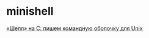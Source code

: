 # minishell
[«Шелл» на С: пишем командную оболочку для Unix](https://tproger.ru/translations/unix-shell-in-c/)
